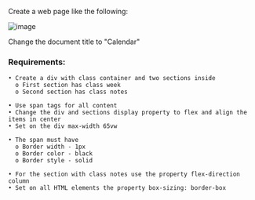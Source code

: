Create a web page like the following:

![image](https://github.com/nsinorov/SoftUniMainPath/assets/45227327/c8deefd6-26cb-48b1-9c9b-da77fbba7561)

Change the document title to "Calendar"

### Requirements:

    • Create a div with class container and two sections inside
      o First section has class week
      o Second section has class notes
      
    • Use span tags for all content
    • Change the div and sections display property to flex and align the items in center
    • Set on the div max-width 65vw
    
    • The span must have
      o Border width - 1px
      o Border color - black
      o Border style - solid
      
    • For the section with class notes use the property flex-direction column
    • Set on all HTML elements the property box-sizing: border-box
